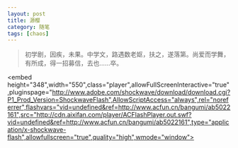 ```yaml
---
layout: post
title: 源樱
category: 随笔
tags: [chaos]
---
```

> 初学剧，因疾，未果。中学文，路遇数老妪，扶之，遂落第。尚爱而学舞，有所成，得一招募信，去也……卒。
  

<embed height="348",width="550",class="player",allowFullScreenInteractive="true",pluginspage="http://www.adobe.com/shockwave/download/download.cgi?P1_Prod_Version=ShockwaveFlash",AllowScriptAccess="always",rel="noreferrer",flashvars="vid=undefined&ref=http://www.acfun.cn/bangumi/ab5022161",src="http://cdn.aixifan.com/player/ACFlashPlayer.out.swf?vid=undefined&ref=http://www.acfun.cn/bangumi/ab5022161",type="application/x-shockwave-flash",allowfullscreen="true",quality="high",wmode="window"></embed>
